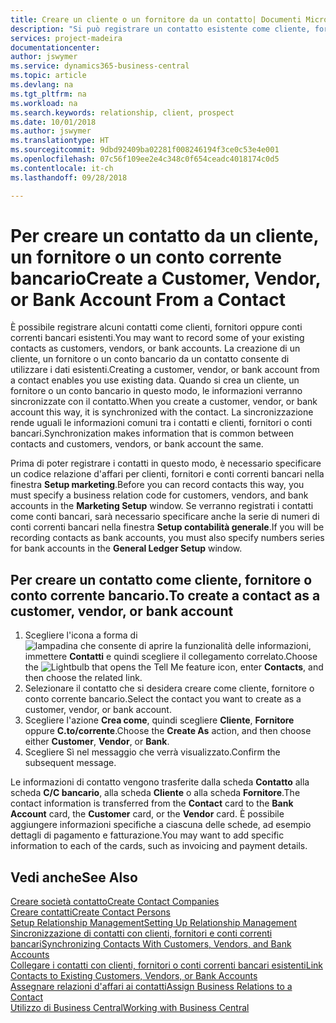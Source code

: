 ```yaml
---
title: Creare un cliente o un fornitore da un contatto| Documenti Microsoft
description: "Si può registrare un contatto esistente come cliente, fornitore o conto corrente bancario utilizzando i dati esistenti e specificando la relazione d'affari."
services: project-madeira
documentationcenter: 
author: jswymer
ms.service: dynamics365-business-central
ms.topic: article
ms.devlang: na
ms.tgt_pltfrm: na
ms.workload: na
ms.search.keywords: relationship, client, prospect
ms.date: 10/01/2018
ms.author: jswymer
ms.translationtype: HT
ms.sourcegitcommit: 9dbd92409ba02281f008246194f3ce0c53e4e001
ms.openlocfilehash: 07c56f109ee2e4c348c0f654ceadc4018174c0d5
ms.contentlocale: it-ch
ms.lasthandoff: 09/28/2018

---
```

# <a name="create-a-customer-vendor-or-bank-account-from-a-contact"></a><span data-ttu-id="96489-103">Per creare un contatto da un cliente, un fornitore o un conto corrente bancario</span><span class="sxs-lookup"><span data-stu-id="96489-103">Create a Customer, Vendor, or Bank Account From a Contact</span></span>
<span data-ttu-id="96489-104">È possibile registrare alcuni contatti come clienti, fornitori oppure conti correnti bancari esistenti.</span><span class="sxs-lookup"><span data-stu-id="96489-104">You may want to record some of your existing contacts as customers, vendors, or bank accounts.</span></span> <span data-ttu-id="96489-105">La creazione di un cliente, un fornitore o un conto bancario da un contatto consente di utilizzare i dati esistenti.</span><span class="sxs-lookup"><span data-stu-id="96489-105">Creating a customer, vendor, or bank account from a contact enables you use existing data.</span></span> <span data-ttu-id="96489-106">Quando si crea un cliente, un fornitore o un conto bancario in questo modo, le informazioni verranno sincronizzate con il contatto.</span><span class="sxs-lookup"><span data-stu-id="96489-106">When you create a customer, vendor, or bank account this way, it is synchronized with the contact.</span></span> <span data-ttu-id="96489-107">La sincronizzazione rende uguali le informazioni comuni tra i contatti e clienti, fornitori o conti bancari.</span><span class="sxs-lookup"><span data-stu-id="96489-107">Synchronization makes information that is common between contacts and customers, vendors, or bank account the same.</span></span>

<span data-ttu-id="96489-108">Prima di poter registrare i contatti in questo modo, è necessario specificare un codice relazione d'affari per clienti, fornitori e conti correnti bancari nella finestra **Setup marketing**.</span><span class="sxs-lookup"><span data-stu-id="96489-108">Before you can record contacts this way, you must specify a business relation code for customers, vendors, and bank accounts in the **Marketing Setup** window.</span></span> <span data-ttu-id="96489-109">Se verranno registrati i contatti come conti bancari, sarà necessario specificare anche la serie di numeri di conti correnti bancari nella finestra **Setup contabilità generale**.</span><span class="sxs-lookup"><span data-stu-id="96489-109">If you will be recording contacts as bank accounts, you must also specify numbers series for bank accounts in the **General Ledger Setup** window.</span></span>

## <a name="to-create-a-contact-as-a-customer-vendor-or-bank-account"></a><span data-ttu-id="96489-110">Per creare un contatto come cliente, fornitore o conto corrente bancario.</span><span class="sxs-lookup"><span data-stu-id="96489-110">To create a contact as a customer, vendor, or bank account</span></span>
1. <span data-ttu-id="96489-111">Scegliere l'icona a forma di ![lampadina che consente di aprire la funzionalità delle informazioni](media/ui-search/search_small.png "Informazioni sull'operazione che si desidera eseguire"), immettere **Contatti** e quindi scegliere il collegamento correlato.</span><span class="sxs-lookup"><span data-stu-id="96489-111">Choose the ![Lightbulb that opens the Tell Me feature](media/ui-search/search_small.png "Tell me what you want to do") icon, enter **Contacts**, and then choose the related link.</span></span>
2. <span data-ttu-id="96489-112">Selezionare il contatto che si desidera creare come cliente, fornitore o conto corrente bancario.</span><span class="sxs-lookup"><span data-stu-id="96489-112">Select the contact you want to create as a customer, vendor, or bank account.</span></span>
3. <span data-ttu-id="96489-113">Scegliere l'azione **Crea come**, quindi scegliere **Cliente**, **Fornitore** oppure **C.to/corrente**.</span><span class="sxs-lookup"><span data-stu-id="96489-113">Choose the **Create As** action, and then choose either **Customer**, **Vendor**, or **Bank**.</span></span>
4. <span data-ttu-id="96489-114">Scegliere Sì nel messaggio che verrà visualizzato.</span><span class="sxs-lookup"><span data-stu-id="96489-114">Confirm the subsequent message.</span></span>

<span data-ttu-id="96489-115">Le informazioni di contatto vengono trasferite dalla scheda **Contatto** alla scheda **C/C bancario**, alla scheda **Cliente** o alla scheda **Fornitore**.</span><span class="sxs-lookup"><span data-stu-id="96489-115">The contact information is transferred from the **Contact** card to the **Bank Account** card, the **Customer** card, or the **Vendor** card.</span></span> <span data-ttu-id="96489-116">È possibile aggiungere informazioni specifiche a ciascuna delle schede, ad esempio dettagli di pagamento e fatturazione.</span><span class="sxs-lookup"><span data-stu-id="96489-116">You may want to add specific information to each of the cards, such as invoicing and payment details.</span></span>

## <a name="see-also"></a><span data-ttu-id="96489-117">Vedi anche</span><span class="sxs-lookup"><span data-stu-id="96489-117">See Also</span></span>
[<span data-ttu-id="96489-118">Creare società contatto</span><span class="sxs-lookup"><span data-stu-id="96489-118">Create Contact Companies</span></span>](marketing-create-contact-companies.md)  
[<span data-ttu-id="96489-119">Creare contatti</span><span class="sxs-lookup"><span data-stu-id="96489-119">Create Contact Persons</span></span>](marketing-create-contact-persons.md)  
[<span data-ttu-id="96489-120">Setup Relationship Management</span><span class="sxs-lookup"><span data-stu-id="96489-120">Setting Up Relationship Management</span></span>](marketing-setup-marketing.md)  
[<span data-ttu-id="96489-121">Sincronizzazione di contatti con clienti, fornitori e conti correnti bancari</span><span class="sxs-lookup"><span data-stu-id="96489-121">Synchronizing Contacts With Customers, Vendors, and Bank Accounts</span></span>](marketing-synchronize-contacts-customers-vendors-bank-accounts.md)  
[<span data-ttu-id="96489-122">Collegare i contatti con clienti, fornitori o conti correnti bancari esistenti</span><span class="sxs-lookup"><span data-stu-id="96489-122">Link Contacts to Existing Customers, Vendors, or Bank Accounts</span></span>](marketing-how-link-contact.md)  
[<span data-ttu-id="96489-123">Assegnare relazioni d'affari ai contatti</span><span class="sxs-lookup"><span data-stu-id="96489-123">Assign Business Relations to a Contact</span></span>](marketing-business-relations.md#AssignBusRelContact)  
[<span data-ttu-id="96489-124">Utilizzo di Business Central</span><span class="sxs-lookup"><span data-stu-id="96489-124">Working with Business Central</span></span>](ui-work-product.md)

